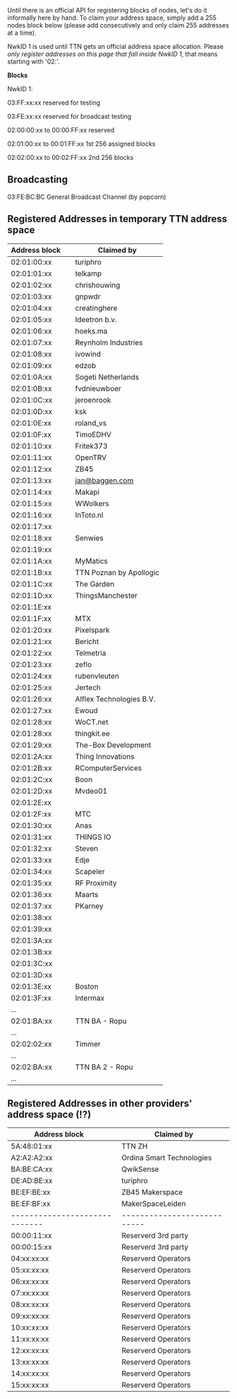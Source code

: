 Until there is an   official API for registering blocks
of nodes, let's do it informally here by hand. To
claim your address space, simply add a 255 nodes block
below (please add consecutively and only claim 255 addresses at a time).

NwkID 1 is used until TTN gets an official address space allocation. Please _only register 
addresses on this page that fall inside NwkID 1_, that means starting with '02:'. 

**Blocks**

NwkID 1:

03:FF:xx:xx reserved for testing

03:FE:xx:xx reserved for broadcast testing

02:00:00:xx to 00:00:FF:xx reserved

02:01:00:xx to 00:01:FF:xx 1st 256 assigned blocks

02:02:00:xx to 00:02:FF:xx 2nd 256 blocks

## Broadcasting
  
03:FE:BC:BC                 General Broadcast Channel (by popcorn)


## Registered Addresses in temporary TTN address space

| Address block &nbsp; &nbsp; | Claimed by                |
|-----------------------------|---------------------------|
| 02:01:00:xx                 | turiphro                  |
| 02:01:01:xx                 | telkamp                   |
| 02:01:02:xx                 | chrishouwing              |
| 02:01:03:xx                 | gnpwdr                    |
| 02:01:04:xx                 | creatinghere              |
| 02:01:05:xx                 | Ideetron b.v.             |
| 02:01:06:xx                 | hoeks.ma                  |
| 02:01:07:xx                 | Reynholm Industries       |
| 02:01:08:xx                 | ivowind                   |
| 02:01:09:xx                 | edzob                     |
| 02:01:0A:xx                 | Sogeti Netherlands        |
| 02:01:0B:xx                 | fvdnieuwboer              |
| 02:01:0C:xx                 | jeroenrook                |
| 02:01:0D:xx                 | ksk                       |
| 02:01:0E:xx                 | roland\_vs                |
| 02:01:0F:xx                 | TimoEDHV                  |
| 02:01:10:xx                 | Fritek373                 |
| 02:01:11:xx                 | OpenTRV                   |
| 02:01:12:xx                 | ZB45                      |
| 02:01:13:xx                 | jan@baggen.com            |
| 02:01:14:xx                 | Makapi                    |
| 02:01:15:xx                 | WWolkers                  |
| 02:01:16:xx                 | InToto.nl                 |
| 02:01:17:xx                 |                           |
| 02:01:18:xx                 | Senwies                   |
| 02:01:19:xx                 |                           |
| 02:01:1A:xx                 | MyMatics                  |
| 02:01:1B:xx                 | TTN Poznan by Apollogic   |
| 02:01:1C:xx                 | The Garden                |
| 02:01:1D:xx                 | ThingsManchester          |
| 02:01:1E:xx                 |                           |
| 02:01:1F:xx                 | MTX                       |
| 02:01:20:xx                 | Pixelspark                |
| 02:01:21:xx                 | Bericht                   |
| 02:01:22:xx                 | Telmetria                 |
| 02:01:23:xx                 | zeflo                     |
| 02:01:24:xx                 | rubenvleuten              |
| 02:01:25:xx                 | Jertech                   |
| 02:01:26:xx                 | Alflex Technologies B.V.  |
| 02:01:27:xx                 | Ewoud                     |
| 02:01:28:xx                 | WoCT.net                  |
| 02:01:28:xx                 | thingkit.ee               |
| 02:01:29:xx                 | The-Box Development       |
| 02:01:2A:xx                 | Thing Innovations         |
| 02:01:2B:xx                 | RComputerServices         |
| 02:01:2C:xx                 | Boon                      |
| 02:01:2D:xx                 | Mvdeo01                   |
| 02:01:2E:xx                 |                           |
| 02:01:2F:xx                 | MTC                       |
| 02:01:30:xx                 | Anas                      |
| 02:01:31:xx				  | THINGS IO			      |		
| 02:01:32:xx				  | Steven                    |
| 02:01:33:xx				  | Edje	                  |
| 02:01:34:xx				  | Scapeler                  |
| 02:01:35:xx                 | RF Proximity              |
| 02:01:36:xx                 | Maarts                    |
| 02:01:37:xx                 | PKarney	                      |
| 02:01:38:xx                 | 	                      |
| 02:01:39:xx                 | 	                      |
| 02:01:3A:xx                 | 	                      |
| 02:01:3B:xx                 | 	                      |
| 02:01:3C:xx                 | 	                      |
| 02:01:3D:xx                 | 	                      |
| 02:01:3E:xx                 | Boston                    |
| 02:01:3F:xx                 | Intermax                  |				
|  ...                        |                           |
| 02:01:BA:xx                 | TTN BA - Ropu             |
| ...                         |                           |
| 02:02:02:xx                 | Timmer                    |
| ...                         |                           |
| 02:02:BA:xx                 | TTN BA 2 - Ropu           |
| ...                         |                           |

## Registered Addresses in other providers' address space (!?)


| Address block &nbsp; &nbsp; | Claimed by                |
|-----------------------------|---------------------------|
| 5A:48:01:xx                 | TTN ZH                    |
| A2:A2:A2:xx                 | Ordina Smart Technologies |
| BA:BE:CA:xx                 | QwikSense                 |
| DE:AD:BE:xx                 | turiphro                  |
| BE:EF:BE:xx                 | ZB45 Makerspace           |
| BE:EF:BF:xx                 | MakerSpaceLeiden          |
|-----------------------------|---------------------------|
| 00:00:11:xx                 | Reserverd  3rd party      |
| 00:00:15:xx                 | Reserverd  3rd party      |
| 04:xx:xx:xx                 | Reserverd  Operators      |
| 05:xx:xx:xx                 | Reserverd  Operators      |
| 06:xx:xx:xx                 | Reserverd  Operators      |
| 07:xx:xx:xx                 | Reserverd  Operators      |
| 08:xx:xx:xx                 | Reserverd  Operators      |
| 09:xx:xx:xx                 | Reserverd  Operators      |
| 10:xx:xx:xx                 | Reserverd  Operators      |
| 11:xx:xx:xx                 | Reserverd  Operators      |
| 12:xx:xx:xx                 | Reserverd  Operators      |
| 13:xx:xx:xx                 | Reserverd  Operators      |
| 14:xx:xx:xx                 | Reserverd  Operators      |
| 15:xx:xx:xx                 | Reserverd  Operators      |
